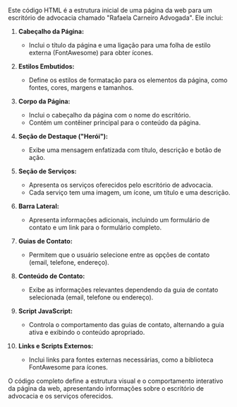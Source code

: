 

Este código HTML é a estrutura inicial de uma página da web para um escritório de advocacia chamado "Rafaela Carneiro Advogada". Ele inclui:

1. **Cabeçalho da Página:**
   - Inclui o título da página e uma ligação para uma folha de estilo externa (FontAwesome) para obter ícones.

2. **Estilos Embutidos:**
   - Define os estilos de formatação para os elementos da página, como fontes, cores, margens e tamanhos.

3. **Corpo da Página:**
   - Inclui o cabeçalho da página com o nome do escritório.
   - Contém um contêiner principal para o conteúdo da página.

4. **Seção de Destaque ("Herói"):**
   - Exibe uma mensagem enfatizada com título, descrição e botão de ação.

5. **Seção de Serviços:**
   - Apresenta os serviços oferecidos pelo escritório de advocacia.
   - Cada serviço tem uma imagem, um ícone, um título e uma descrição.

6. **Barra Lateral:**
   - Apresenta informações adicionais, incluindo um formulário de contato e um link para o formulário completo.

7. **Guias de Contato:**
   - Permitem que o usuário selecione entre as opções de contato (email, telefone, endereço).

8. **Conteúdo de Contato:**
   - Exibe as informações relevantes dependendo da guia de contato selecionada (email, telefone ou endereço).

9. **Script JavaScript:**
   - Controla o comportamento das guias de contato, alternando a guia ativa e exibindo o conteúdo apropriado.

10. **Links e Scripts Externos:**
    - Inclui links para fontes externas necessárias, como a biblioteca FontAwesome para ícones.

O código completo define a estrutura visual e o comportamento interativo da página da web, apresentando informações sobre o escritório de advocacia e os serviços oferecidos.
